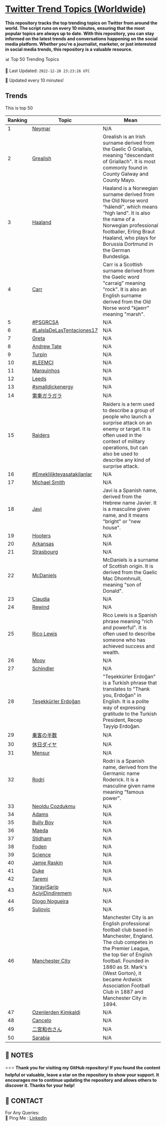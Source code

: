 [Twitter Trend Topics (Worldwide)](https://github.com/ErcinDedeoglu/Twitter-Trend-Topics)
==========

**This repository tracks the top trending topics on Twitter from around the world. 
The script runs on every 10 minutes, ensuring that the most popular topics are always up to date. 
With this repository, you can stay informed on the latest trends and conversations happening on the social media platform. 
Whether you're a journalist, marketer, or just interested in social media trends, this repository is a valuable resource.**


📊 Top 50 Trending Topics

📆 Last Updated: `2022-12-28 23:23:26 UTC`

🔧 Updated every 10 minutes!


## Trends

This is top 50

| Ranking | Topic | Mean |
| ------- | ------------ | ------------ |
| 1 | [Neymar](http://twitter.com/search?q=Neymar) | N/A |
| 2 | [Grealish](http://twitter.com/search?q=Grealish) | Grealish is an Irish surname derived from the Gaelic Ó Griallais, meaning "descendant of Griallach". It is most commonly found in County Galway and County Mayo. |
| 3 | [Haaland](http://twitter.com/search?q=Haaland) | Haaland is a Norwegian surname derived from the Old Norse word “hálendi”, which means “high land”. It is also the name of a Norwegian professional footballer, Erling Braut Haaland, who plays for Borussia Dortmund in the German Bundesliga. |
| 4 | [Carr](http://twitter.com/search?q=Carr) | Carr is a Scottish surname derived from the Gaelic word "carraig" meaning "rock". It is also an English surname derived from the Old Norse word "kjaerr" meaning "marsh". |
| 5 | [#PSGRCSA](http://twitter.com/search?q=%23PSGRCSA) | N/A |
| 6 | [#LaIslaDeLasTentaciones17](http://twitter.com/search?q=%23LaIslaDeLasTentaciones17) | N/A |
| 7 | [Greta](http://twitter.com/search?q=Greta) | N/A |
| 8 | [Andrew Tate](http://twitter.com/search?q=Andrew+Tate) | N/A |
| 9 | [Turpin](http://twitter.com/search?q=Turpin) | N/A |
| 10 | [#LEEMCI](http://twitter.com/search?q=%23LEEMCI) | N/A |
| 11 | [Marquinhos](http://twitter.com/search?q=Marquinhos) | N/A |
| 12 | [Leeds](http://twitter.com/search?q=Leeds) | N/A |
| 13 | [#smalldickenergy](http://twitter.com/search?q=%23smalldickenergy) | N/A |
| 14 | [電車ガラガラ](http://twitter.com/search?q=%e9%9b%bb%e8%bb%8a%e3%82%ac%e3%83%a9%e3%82%ac%e3%83%a9) | N/A |
| 15 | [Raiders](http://twitter.com/search?q=Raiders) | Raiders is a term used to describe a group of people who launch a surprise attack on an enemy or target. It is often used in the context of military operations, but can also be used to describe any kind of surprise attack. |
| 16 | [#Emeklilikteyasatakilanlar](http://twitter.com/search?q=%23Emeklilikteyasatakilanlar) | N/A |
| 17 | [Michael Smith](http://twitter.com/search?q=Michael+Smith) | N/A |
| 18 | [Javi](http://twitter.com/search?q=Javi) | Javi is a Spanish name, derived from the Hebrew name Javier. It is a masculine given name, and it means "bright" or "new house". |
| 19 | [Hooters](http://twitter.com/search?q=Hooters) | N/A |
| 20 | [Arkansas](http://twitter.com/search?q=Arkansas) | N/A |
| 21 | [Strasbourg](http://twitter.com/search?q=Strasbourg) | N/A |
| 22 | [McDaniels](http://twitter.com/search?q=McDaniels) | McDaniels is a surname of Scottish origin. It is derived from the Gaelic Mac Dhomhnuill, meaning "son of Donald". |
| 23 | [Claudia](http://twitter.com/search?q=Claudia) | N/A |
| 24 | [Rewind](http://twitter.com/search?q=Rewind) | N/A |
| 25 | [Rico Lewis](http://twitter.com/search?q=Rico+Lewis) | Rico Lewis is a Spanish phrase meaning "rich and powerful". It is often used to describe someone who has achieved success and wealth. |
| 26 | [Mooy](http://twitter.com/search?q=Mooy) | N/A |
| 27 | [Schindler](http://twitter.com/search?q=Schindler) | N/A |
| 28 | [Teşekkürler Erdoğan](http://twitter.com/search?q=Te%c5%9fekk%c3%bcrler+Erdo%c4%9fan) | "Teşekkürler Erdoğan" is a Turkish phrase that translates to "Thank you, Erdoğan" in English. It is a polite way of expressing gratitude to the Turkish President, Recep Tayyip Erdoğan. |
| 29 | [乗客の半数](http://twitter.com/search?q=%e4%b9%97%e5%ae%a2%e3%81%ae%e5%8d%8a%e6%95%b0) | N/A |
| 30 | [休日ダイヤ](http://twitter.com/search?q=%e4%bc%91%e6%97%a5%e3%83%80%e3%82%a4%e3%83%a4) | N/A |
| 31 | [Mensur](http://twitter.com/search?q=Mensur) | N/A |
| 32 | [Rodri](http://twitter.com/search?q=Rodri) | Rodri is a Spanish name, derived from the Germanic name Roderick. It is a masculine given name meaning "famous power". |
| 33 | [Neoldu Cozdukmu](http://twitter.com/search?q=Neoldu+Cozdukmu) | N/A |
| 34 | [Adams](http://twitter.com/search?q=Adams) | N/A |
| 35 | [Bully Boy](http://twitter.com/search?q=Bully+Boy) | N/A |
| 36 | [Maeda](http://twitter.com/search?q=Maeda) | N/A |
| 37 | [Stidham](http://twitter.com/search?q=Stidham) | N/A |
| 38 | [Foden](http://twitter.com/search?q=Foden) | N/A |
| 39 | [Science](http://twitter.com/search?q=Science) | N/A |
| 40 | [Jamie Raskin](http://twitter.com/search?q=Jamie+Raskin) | N/A |
| 41 | [Duke](http://twitter.com/search?q=Duke) | N/A |
| 42 | [Taremi](http://twitter.com/search?q=Taremi) | N/A |
| 43 | [YarayiSarip AciyiDindiremem](http://twitter.com/search?q=YarayiSarip+AciyiDindiremem) | N/A |
| 44 | [Diogo Nogueira](http://twitter.com/search?q=Diogo+Nogueira) | N/A |
| 45 | [Suljovic](http://twitter.com/search?q=Suljovic) | N/A |
| 46 | [Manchester City](http://twitter.com/search?q=Manchester+City) | Manchester City is an English professional football club based in Manchester, England. The club competes in the Premier League, the top tier of English football. Founded in 1880 as St. Mark's (West Gorton), it became Ardwick Association Football Club in 1887 and Manchester City in 1894. |
| 47 | [Ozenlerden Kimkaldi](http://twitter.com/search?q=Ozenlerden+Kimkaldi) | N/A |
| 48 | [Cancelo](http://twitter.com/search?q=Cancelo) | N/A |
| 49 | [二宮和也さん](http://twitter.com/search?q=%e4%ba%8c%e5%ae%ae%e5%92%8c%e4%b9%9f%e3%81%95%e3%82%93) | N/A |
| 50 | [Sarabia](http://twitter.com/search?q=Sarabia) | N/A |




## 📝 NOTES

⭐⭐⭐ **Thank you for visiting my GitHub repository! If you found the content helpful or valuable, leave a star on the repository to show your support. It encourages me to continue updating the repository and allows others to discover it. Thanks for your help!**

## 📨 CONTACT

 For Any Queries:  
            🏓 Ping Me : [LinkedIn](https://www.linkedin.com/in/ercindedeoglu/)